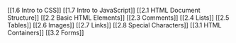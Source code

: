 [[1.6 Intro to CSS]]
[[1.7 Intro to JavaScript]]
[[2.1 HTML Document Structure]]
[[2.2 Basic HTML Elements]]
[[2.3 Comments]]
[[2.4 Lists]]
[[2.5 Tables]]
[[2.6 Images]]
[[2.7 Links]]
[[2.8 Special Characters]]
[[3.1 HTML Containers]]
[[3.2 Forms]]
